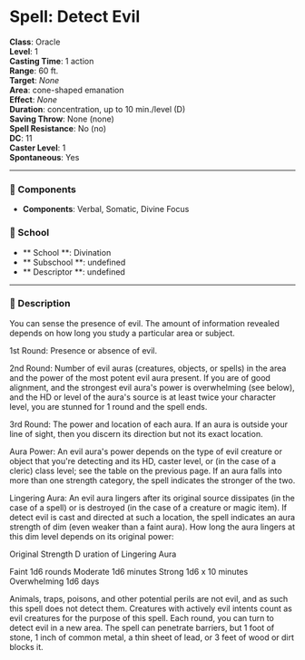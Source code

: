
# Spell: Detect Evil
**Class**: Oracle  
**Level**: 1  
**Casting Time**: 1 action  
**Range**: 60 ft.  
**Target**: _None_  
**Area**: cone-shaped emanation  
**Effect**: _None_  
**Duration**: concentration, up to 10 min./level (D)  
**Saving Throw**: None (none)  
**Spell Resistance**: No (no)  
**DC**: 11  
**Caster Level**: 1  
**Spontaneous**: Yes

---

### 🔮 Components
- **Components**: Verbal, Somatic, Divine Focus

### 🏫 School
- ** School **: Divination
- ** Subschool **: undefined
- ** Descriptor **: undefined
---

### 📜 Description
You can sense the presence of evil. The amount of information revealed depends on how long you study a particular area or subject.

1st Round: Presence or absence of evil.

2nd Round: Number of evil auras (creatures, objects, or spells) in the area and the power of the most potent evil aura present. If you are of good alignment, and the strongest evil aura's power is overwhelming (see below), and the HD or level of the aura's source is at least twice your character level, you are stunned for 1 round and the spell ends.

3rd Round: The power and location of each aura. If an aura is outside your line of sight, then you discern its direction but not its exact location.

Aura Power: An evil aura's power depends on the type of evil creature or object that you're detecting and its HD, caster level, or (in the case of a cleric) class level; see the table on the previous page. If an aura falls into more than one strength category, the spell indicates the stronger of the two.

Lingering Aura: An evil aura lingers after its original source dissipates (in the case of a spell) or is destroyed (in the case of a creature or magic item). If detect evil is cast and directed at such a location, the spell indicates an aura strength of dim (even weaker than a faint aura). How long the aura lingers at this dim level depends on its original power:

Original Strength D uration of Lingering Aura

Faint 1d6 rounds Moderate 1d6 minutes Strong 1d6 x 10 minutes Overwhelming 1d6 days

Animals, traps, poisons, and other potential perils are not evil, and as such this spell does not detect them. Creatures with actively evil intents count as evil creatures for the purpose of this spell. Each round, you can turn to detect evil in a new area. The spell can penetrate barriers, but 1 foot of stone, 1 inch of common metal, a thin sheet of lead, or 3 feet of wood or dirt blocks it.
